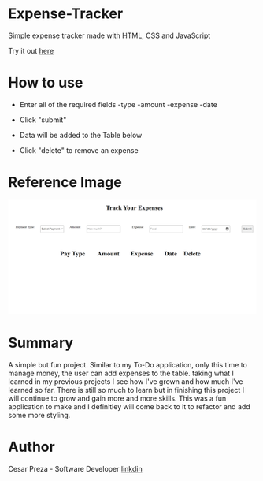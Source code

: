 # Expense-Tracker
Simple expense tracker made with HTML, CSS and JavaScript

Try it out [here](https://cesarpreza.github.io/expense-tracker/)

# How to use

- Enter all of the required fields
  -type
  -amount
  -expense
  -date

- Click "submit"

- Data will be added to the Table below

- Click "delete" to remove an expense

# Reference Image 

![](images/expense-screenshot.png)

# Summary

A simple but fun project. Similar to my To-Do application, only this time to manage money, the user can add expenses to the table.
taking what I learned in my previous projects I see how I've grown and how much I've learned so far. There is still so much to learn but in finishing this project
I will continue to grow and gain more and more skills. This was a fun application to make and I definitley will come back to it to refactor and add some more styling.

# Author

Cesar Preza - Software Developer [linkdin](https://www.linkedin.com/in/cesar-preza-72675278/) 
